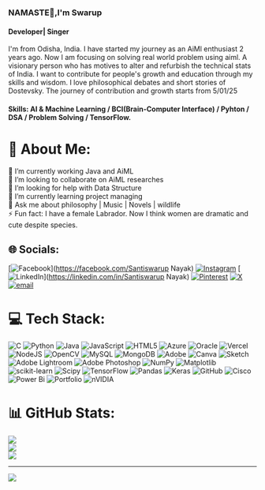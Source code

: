 ### NAMASTE🙏,I'm Swarup
#### Developer| Singer
I'm from Odisha, India. I have started my journey as an AiMl enthusiast 2 years ago. Now I am focusing on solving real world problem using aiml. A visionary person who has motives to alter and refurbish the technical stats of India. I want to contribute for people's growth and education through my skills and wisdom. I love philosophical debates and short stories of Dostevsky. The journey of contribution and growth starts from 5/01/25
#### Skills: AI & Machine Learning / BCI(Brain-Computer Interface) / Pyhton / DSA / Problem Solving / TensorFlow.

# 💫 About Me:
🔭 I’m currently working Java and AiML<br>👯 I’m looking to collaborate on AiML researches<br>🤝 I’m looking for help with Data Structure<br>🌱 I’m currently learning project managing<br>💬 Ask me about philosophy | Music | Novels | wildlife<br>⚡ Fun fact: I have a female Labrador. Now I think women are dramatic and cute despite species.


## 🌐 Socials:
[![Facebook](https://img.shields.io/badge/Facebook-%231877F2.svg?logo=Facebook&logoColor=white)](https://facebook.com/Santiswarup Nayak) [![Instagram](https://img.shields.io/badge/Instagram-%23E4405F.svg?logo=Instagram&logoColor=white)](https://instagram.com/san.ipynb) [![LinkedIn](https://img.shields.io/badge/LinkedIn-%230077B5.svg?logo=linkedin&logoColor=white)](https://linkedin.com/in/Santiswarup Nayak) [![Pinterest](https://img.shields.io/badge/Pinterest-%23E60023.svg?logo=Pinterest&logoColor=white)](https://pinterest.com/lascvicioussan) [![X](https://img.shields.io/badge/X-black.svg?logo=X&logoColor=white)](https://x.com/Sanswarup) [![email](https://img.shields.io/badge/Email-D14836?logo=gmail&logoColor=white)](mailto:santiswarup.120092@stu.upes.ac.in) 

# 💻 Tech Stack:
![C](https://img.shields.io/badge/c-%2300599C.svg?style=for-the-badge&logo=c&logoColor=white) ![Python](https://img.shields.io/badge/python-3670A0?style=for-the-badge&logo=python&logoColor=ffdd54) ![Java](https://img.shields.io/badge/java-%23ED8B00.svg?style=for-the-badge&logo=openjdk&logoColor=white) ![JavaScript](https://img.shields.io/badge/javascript-%23323330.svg?style=for-the-badge&logo=javascript&logoColor=%23F7DF1E) ![HTML5](https://img.shields.io/badge/html5-%23E34F26.svg?style=for-the-badge&logo=html5&logoColor=white) ![Azure](https://img.shields.io/badge/azure-%230072C6.svg?style=for-the-badge&logo=microsoftazure&logoColor=white) ![Oracle](https://img.shields.io/badge/Oracle-F80000?style=for-the-badge&logo=oracle&logoColor=white) ![Vercel](https://img.shields.io/badge/vercel-%23000000.svg?style=for-the-badge&logo=vercel&logoColor=white) ![NodeJS](https://img.shields.io/badge/node.js-6DA55F?style=for-the-badge&logo=node.js&logoColor=white) ![OpenCV](https://img.shields.io/badge/opencv-%23white.svg?style=for-the-badge&logo=opencv&logoColor=white) ![MySQL](https://img.shields.io/badge/mysql-4479A1.svg?style=for-the-badge&logo=mysql&logoColor=white) ![MongoDB](https://img.shields.io/badge/MongoDB-%234ea94b.svg?style=for-the-badge&logo=mongodb&logoColor=white) ![Adobe](https://img.shields.io/badge/adobe-%23FF0000.svg?style=for-the-badge&logo=adobe&logoColor=white) ![Canva](https://img.shields.io/badge/Canva-%2300C4CC.svg?style=for-the-badge&logo=Canva&logoColor=white) ![Sketch](https://img.shields.io/badge/Sketch-FFB387?style=for-the-badge&logo=sketch&logoColor=black) ![Adobe Lightroom](https://img.shields.io/badge/Adobe%20Lightroom-31A8FF.svg?style=for-the-badge&logo=Adobe%20Lightroom&logoColor=white) ![Adobe Photoshop](https://img.shields.io/badge/adobe%20photoshop-%2331A8FF.svg?style=for-the-badge&logo=adobe%20photoshop&logoColor=white) ![NumPy](https://img.shields.io/badge/numpy-%23013243.svg?style=for-the-badge&logo=numpy&logoColor=white) ![Matplotlib](https://img.shields.io/badge/Matplotlib-%23ffffff.svg?style=for-the-badge&logo=Matplotlib&logoColor=black) ![scikit-learn](https://img.shields.io/badge/scikit--learn-%23F7931E.svg?style=for-the-badge&logo=scikit-learn&logoColor=white) ![Scipy](https://img.shields.io/badge/SciPy-%230C55A5.svg?style=for-the-badge&logo=scipy&logoColor=%white) ![TensorFlow](https://img.shields.io/badge/TensorFlow-%23FF6F00.svg?style=for-the-badge&logo=TensorFlow&logoColor=white) ![Pandas](https://img.shields.io/badge/pandas-%23150458.svg?style=for-the-badge&logo=pandas&logoColor=white) ![Keras](https://img.shields.io/badge/Keras-%23D00000.svg?style=for-the-badge&logo=Keras&logoColor=white) ![GitHub](https://img.shields.io/badge/github-%23121011.svg?style=for-the-badge&logo=github&logoColor=white) ![Cisco](https://img.shields.io/badge/cisco-%23049fd9.svg?style=for-the-badge&logo=cisco&logoColor=black) ![Power Bi](https://img.shields.io/badge/power_bi-F2C811?style=for-the-badge&logo=powerbi&logoColor=black) ![Portfolio](https://img.shields.io/badge/Portfolio-%23000000.svg?style=for-the-badge&logo=firefox&logoColor=#FF7139) ![nVIDIA](https://img.shields.io/badge/nVIDIA-%2376B900.svg?style=for-the-badge&logo=nVIDIA&logoColor=white)
# 📊 GitHub Stats:
![](https://github-readme-stats.vercel.app/api?username=SanSwarup&theme=dracula&hide_border=true&include_all_commits=true&count_private=false)<br/>
![](https://nirzak-streak-stats.vercel.app/?user=SanSwarup&theme=dracula&hide_border=true)<br/>
![](https://github-readme-stats.vercel.app/api/top-langs/?username=SanSwarup&theme=dracula&hide_border=true&include_all_commits=true&count_private=false&layout=compact)

---
[![](https://visitcount.itsvg.in/api?id=SanSwarup&icon=0&color=0)](https://visitcount.itsvg.in)

<!-- Proudly created with GPRM ( https://gprm.itsvg.in ) -->
